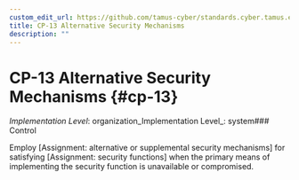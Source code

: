 ```yaml
---
custom_edit_url: https://github.com/tamus-cyber/standards.cyber.tamus.edu/tree/main/static/content/tamus.edu/TAMUS_profile.xml
title: CP-13 Alternative Security Mechanisms
description: ""
---
```


# CP-13 Alternative Security Mechanisms {#cp-13}

_Implementation Level_: organization_Implementation Level_: system### Control

Employ [Assignment: alternative or supplemental security mechanisms] for satisfying [Assignment: security functions] when the primary means of implementing the security function is unavailable or compromised.

